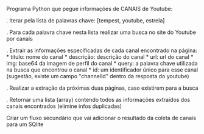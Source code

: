 Programa Python que pegue informações de CANAIS de Youtube:

. Iterar pela lista de palavras chave:  [tempest, youtube, estrela]

. Para cada palavra chave nesta lista realizar uma busca no site do Youtube por canais

. Extrair as informações especificadas de cada canal encontrado na página:
    * título: nome do canal
    * descrição: descrição do canal
    * url: url do canal
    * img: base64 da imagem de perfil do canal
    * query: a palavra chave utilizada na busca que encontrou o canal
    * id: um identificador único para esse canal (sugestão, existe um campo "channelId" dentro da resposta do youtube)

. Realizar a extração da próximas duas páginas, caso existirem para a busca

. Retornar uma lista (array) contendo todos as informações extraídos dos canais encontrados (elimine infos duplicadas)

Criar um fluxo secundário que vai adicionar o resultado da coleta de canais para um SQlite


